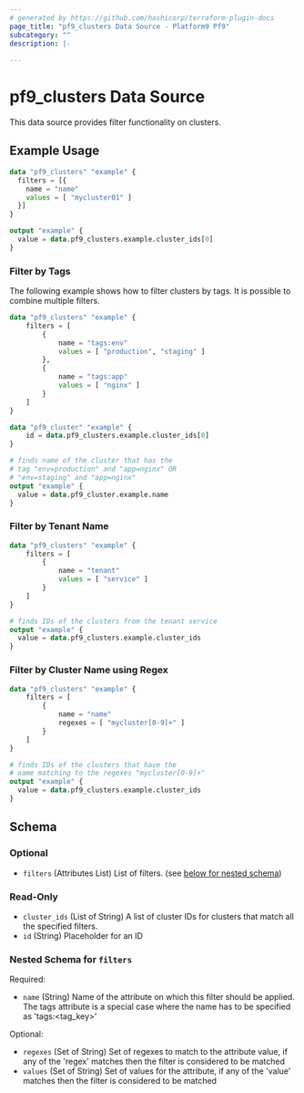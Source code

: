```yaml
---
# generated by https://github.com/hashicorp/terraform-plugin-docs
page_title: "pf9_clusters Data Source - Platform9 Pf9"
subcategory: ""
description: |-
  
---
```


# pf9_clusters Data Source

This data source provides filter functionality on clusters.

## Example Usage

```terraform
data "pf9_clusters" "example" {
  filters = [{
    name = "name"
    values = [ "mycluster01" ]
  }]
}

output "example" {
  value = data.pf9_clusters.example.cluster_ids[0]
}
```

### Filter by Tags

The following example shows how to filter clusters by tags. It is possible to combine multiple filters.

```terraform
data "pf9_clusters" "example" {
    filters = [
        {
            name = "tags:env"
            values = [ "production", "staging" ]
        },
        {
            name = "tags:app"
            values = [ "nginx" ]
        }
    ]
}

data "pf9_cluster" "example" {
    id = data.pf9_clusters.example.cluster_ids[0]
}

# finds name of the cluster that has the
# tag "env=production" and "app=nginx" OR
# "env=staging" and "app=nginx"
output "example" {
  value = data.pf9_cluster.example.name
}
```

### Filter by Tenant Name

```terraform
data "pf9_clusters" "example" {
    filters = [
        {
            name = "tenant"
            values = [ "service" ]
        }
    ]
}

# finds IDs of the clusters from the tenant service
output "example" {
  value = data.pf9_clusters.example.cluster_ids
}
```

### Filter by Cluster Name using Regex

```terraform
data "pf9_clusters" "example" {
    filters = [
        {
            name = "name"
            regexes = [ "mycluster[0-9]+" ]
        }
    ]
}

# finds IDs of the clusters that have the
# name matching to the regexes "mycluster[0-9]+"
output "example" {
  value = data.pf9_clusters.example.cluster_ids
}
```

<!-- schema generated by tfplugindocs -->
## Schema

### Optional

- `filters` (Attributes List) List of filters. (see [below for nested schema](#nestedatt--filters))

### Read-Only

- `cluster_ids` (List of String) A list of cluster IDs for clusters that match all the specified filters.
- `id` (String) Placeholder for an ID

<a id="nestedatt--filters"></a>
### Nested Schema for `filters`

Required:

- `name` (String) Name of the attribute on which this filter should be applied. The tags attribute is a special case where the name has to be specified as 'tags:<tag_key>'

Optional:

- `regexes` (Set of String) Set of regexes to match to the attribute value, if any of the 'regex' matches then the filter is considered to be matched
- `values` (Set of String) Set of values for the attribute, if any of the 'value' matches then the filter is considered to be matched
